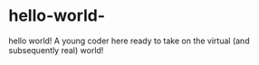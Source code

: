 # hello-world-

hello world! A young coder here ready to take on the virtual (and subsequently real) world!
